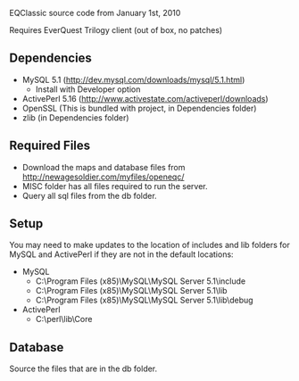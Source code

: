 EQClassic source code from January 1st, 2010

Requires EverQuest Trilogy client (out of box, no patches)

Dependencies
---
- MySQL 5.1 (http://dev.mysql.com/downloads/mysql/5.1.html)
  - Install with Developer option
- ActivePerl 5.16 (http://www.activestate.com/activeperl/downloads)
- OpenSSL (This is bundled with project, in Dependencies folder)
- zlib (in Dependencies folder)

Required Files
---
- Download the maps and database files from http://newagesoldier.com/myfiles/openeqc/
- MISC folder has all files required to run the server.
- Query all sql files from the db folder.

Setup
---
You may need to make updates to the location of includes and lib folders for MySQL and ActivePerl if they are not in the default locations:
- MySQL
  - C:\Program Files (x85)\MySQL\MySQL Server 5.1\include
  - C:\Program Files (x85)\MySQL\MySQL Server 5.1\lib
  - C:\Program Files (x85)\MySQL\MySQL Server 5.1\lib\debug
- ActivePerl
  - C:\perl\lib\Core

Database
---
Source the files that are in the db folder.
